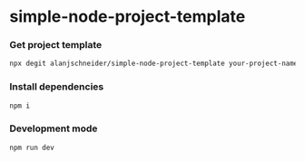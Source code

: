 # simple-node-project-template

### Get project template

```bash
npx degit alanjschneider/simple-node-project-template your-project-name
```

### Install dependencies

```bash
npm i
```

### Development mode

```bash
npm run dev
```